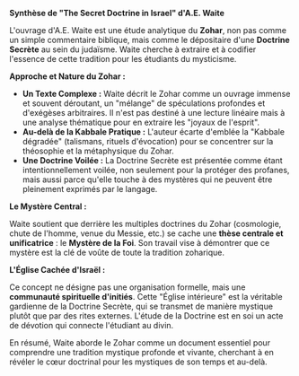 **Synthèse de "The Secret Doctrine in Israel" d'A.E. Waite**

L'ouvrage d'A.E. Waite est une étude analytique du **Zohar**, non pas comme un simple commentaire biblique, mais comme le dépositaire d'une **Doctrine Secrète** au sein du judaïsme. Waite cherche à extraire et à codifier l'essence de cette tradition pour les étudiants du mysticisme.

**Approche et Nature du Zohar :**

*   **Un Texte Complexe :** Waite décrit le Zohar comme un ouvrage immense et souvent déroutant, un "mélange" de spéculations profondes et d'exégèses arbitraires. Il n'est pas destiné à une lecture linéaire mais à une analyse thématique pour en extraire les "joyaux de l'esprit".
*   **Au-delà de la Kabbale Pratique :** L'auteur écarte d'emblée la "Kabbale dégradée" (talismans, rituels d'évocation) pour se concentrer sur la théosophie et la métaphysique du Zohar.
*   **Une Doctrine Voilée :** La Doctrine Secrète est présentée comme étant intentionnellement voilée, non seulement pour la protéger des profanes, mais aussi parce qu'elle touche à des mystères qui ne peuvent être pleinement exprimés par le langage.

**Le Mystère Central :**

Waite soutient que derrière les multiples doctrines du Zohar (cosmologie, chute de l'homme, venue du Messie, etc.) se cache une **thèse centrale et unificatrice** : le **Mystère de la Foi**. Son travail vise à démontrer que ce mystère est la clé de voûte de toute la tradition zoharique.

**L'Église Cachée d'Israël :**

Ce concept ne désigne pas une organisation formelle, mais une **communauté spirituelle d'initiés**. Cette "Église intérieure" est la véritable gardienne de la Doctrine Secrète, qui se transmet de manière mystique plutôt que par des rites externes. L'étude de la Doctrine est en soi un acte de dévotion qui connecte l'étudiant au divin.

En résumé, Waite aborde le Zohar comme un document essentiel pour comprendre une tradition mystique profonde et vivante, cherchant à en révéler le cœur doctrinal pour les mystiques de son temps et au-delà.